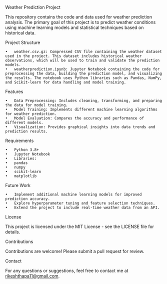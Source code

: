 Weather Prediction Project

This repository contains the code and data used for weather prediction analysis. The primary goal of this project is to predict weather conditions using machine learning models and statistical techniques based on historical data.

Project Structure

	•	weather.csv.gz: Compressed CSV file containing the weather dataset used in the project. This dataset includes historical weather observations, which will be used to train and validate the prediction models.
	•	weatherprediction.ipynb: Jupyter Notebook containing the code for preprocessing the data, building the prediction model, and visualizing the results. The notebook uses Python libraries such as Pandas, NumPy, and Scikit-learn for data handling and model training.

Features

	•	Data Preprocessing: Includes cleaning, transforming, and preparing the data for model training.
	•	Model Training: Implements different machine learning algorithms for weather prediction.
	•	Model Evaluation: Compares the accuracy and performance of different models.
	•	Visualization: Provides graphical insights into data trends and prediction results.

Requirements

	•	Python 3.8+
	•	Jupyter Notebook
	•	Libraries:
	•	pandas
	•	numpy
	•	scikit-learn
	•	matplotlib

Future Work

	•	Implement additional machine learning models for improved prediction accuracy.
	•	Explore hyperparameter tuning and feature selection techniques.
	•	Extend the project to include real-time weather data from an API.

License

This project is licensed under the MIT License - see the LICENSE file for details.

Contributions

Contributions are welcome! Please submit a pull request for review.

Contact

For any questions or suggestions, feel free to contact me at rikeshthapa11@gmail.com.

